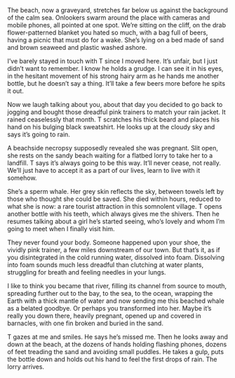 The beach, now a graveyard, stretches far below us against the background of the calm sea. Onlookers swarm around the place with cameras and mobile phones, all pointed at one spot. We’re sitting on the cliff, on the drab flower-patterned blanket you hated so much, with a bag full of beers, having a picnic that must do for a wake. She’s lying on a bed made of sand and brown seaweed and plastic washed ashore.

I’ve barely stayed in touch with T since I moved here. It’s unfair, but I just didn’t want to remember. I know he holds a grudge. I can see it in his eyes, in the hesitant movement of his strong hairy arm as he hands me another bottle, but he doesn’t say a thing. It’ll take a few beers more before he spits it out.

Now we laugh talking about you, about that day you decided to go back to jogging and bought those dreadful pink trainers to match your rain jacket. It rained ceaselessly that month. T scratches his thick beard and places his hand on his bulging black sweatshirt. He looks up at the cloudy sky and says it’s going to rain.

A beachside necropsy supposedly revealed she was pregnant. Slit open, she rests on the sandy beach waiting for a flatbed lorry to take her to a landfill. T says it’s always going to be this way. It’ll never cease, not really. We’ll just have to accept it as a part of our lives, learn to live with it somehow.

She’s a sperm whale. Her grey skin reflects the sky, between towels left by those who thought she could be saved. She died within hours, reduced to what she is now: a rare tourist attraction in this somnolent village. T opens another bottle with his teeth, which always gives me the shivers. Then he resumes talking about a girl he’s started seeing, who’s lovely and whom I’m going to meet when I finally visit him.

They never found your body. Someone happened upon your shoe, the vividly pink trainer, a few miles downstream of our town. But that’s it, as if you disintegrated in the cold running water, dissolved into foam. Dissolving into foam sounds much less dreadful than clutching at water plants, struggling for breath and feeling needles in your lungs.

I like to think you became that river, filling its channel from source to mouth, spreading further out to the bay, to the sea, to the ocean, wrapping the Earth with a thick mantle of water and now sending me this beached whale as a belated goodbye. Or perhaps you transformed into her. Maybe it’s really you down there, heavily pregnant, opened up and covered in barnacles, with one fin broken and buried in the sand.

T gazes at me and smiles. He says he’s missed me. Then he looks away and down at the beach, at the dozens of hands holding flashing phones, dozens of feet treading the sand and avoiding small puddles. He takes a gulp, puts the bottle down and holds out his hand to feel the first drops of rain. The lorry arrives.